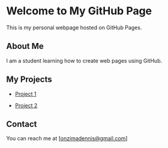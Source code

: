 
# Welcome to My GitHub Page

This is my personal webpage hosted on GitHub Pages.

 

## About Me

I am a student learning how to create web pages using GitHub.

 

## My Projects

- [Project 1](https://odbdennis.github.io/onzimadennis/)

- [Project 2](https://odbdennis.github.io/wad/)

 

## Contact

You can reach me at [onzimadennis@gmail.com]
